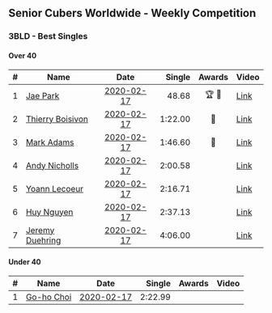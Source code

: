 ## Senior Cubers Worldwide - Weekly Competition
### 3BLD - Best Singles

#### Over 40

| # | Name | Date | Single | Awards | Video |
| :--: | -- | :--: | --: | :--: | -- |
| 1 | [Jae Park](../persons/jae_park.md) | [2020-02-17](2020-02-17.md) | 48.68 | 🏆 🥇 | [Link](https://www.facebook.com/events/173728187264773/permalink/173945660576359/) |
| 2 | [Thierry Boisivon](../persons/thierry_boisivon.md) | [2020-02-17](2020-02-17.md) | 1:22.00 | 🥈 | [Link](https://www.facebook.com/events/173728187264773/permalink/178355273468731/) |
| 3 | [Mark Adams](../persons/mark_adams.md) | [2020-02-17](2020-02-17.md) | 1:46.60 | 🥉 | [Link](https://www.facebook.com/events/173728187264773/permalink/176409236996668/) |
| 4 | [Andy Nicholls](../persons/andy_nicholls.md) | [2020-02-17](2020-02-17.md) | 2:00.58 |  | [Link](https://www.facebook.com/events/173728187264773/permalink/174217337215858/) |
| 5 | [Yoann Lecoeur](../persons/yoann_lecoeur.md) | [2020-02-17](2020-02-17.md) | 2:16.71 |  | [Link](https://www.facebook.com/events/173728187264773/permalink/174101907227401/) |
| 6 | [Huy Nguyen](../persons/huy_nguyen.md) | [2020-02-17](2020-02-17.md) | 2:37.13 |  | [Link](https://www.facebook.com/events/173728187264773/permalink/178453600125565/) |
| 7 | [Jeremy Duehring](../persons/jeremy_duehring.md) | [2020-02-17](2020-02-17.md) | 4:06.00 |  | [Link](https://www.facebook.com/events/173728187264773/permalink/178131816824410/) |

#### Under 40

| # | Name | Date | Single | Awards | Video |
| :--: | -- | :--: | --: | :--: | -- |
| 1 | [Go-ho Choi](../persons/go-ho_choi.md) | [2020-02-17](2020-02-17.md) | 2:22.99 |  | |

